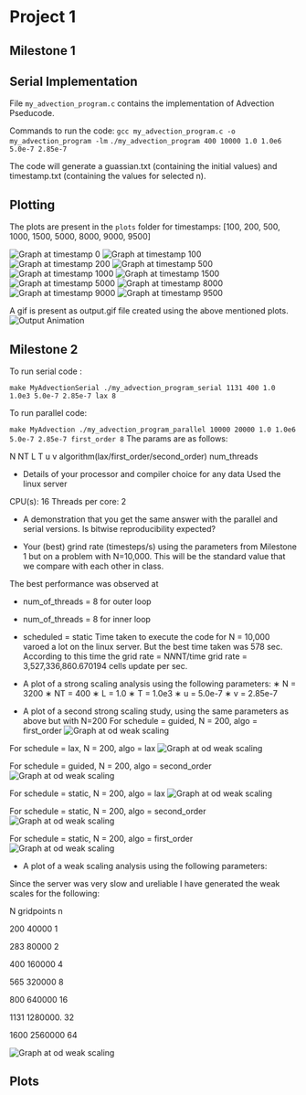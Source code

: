 # Project 1

## Milestone 1

## Serial Implementation

File `my_advection_program.c` contains the implementation of Advection Pseducode.

Commands to run the code:
`gcc my_advection_program.c -o my_advection_program -lm`
`./my_advection_program 400 10000 1.0 1.0e6 5.0e-7 2.85e-7`

The code will generate a guassian.txt (containing the initial values) and timestamp.txt (containing the values for selected n).

## Plotting

The plots are present in the `plots` folder for timestamps:
[100, 200, 500, 1000, 1500, 5000, 8000, 9000, 9500]

![Graph at timestamp 0](./scripts/plots/image0.png)
![Graph at timestamp 100](./scripts/plots/image1.png)
![Graph at timestamp 200](./scripts/plots/image2.png)
![Graph at timestamp 500](./scripts/plots/image3.png)
![Graph at timestamp 1000](./scripts/plots/image4.png)
![Graph at timestamp 1500](./scripts/plots/image5.png)
![Graph at timestamp 5000](./scripts/plots/image6.png)
![Graph at timestamp 8000](./scripts/plots/image7.png)
![Graph at timestamp 9000](./scripts/plots/image8.png)
![Graph at timestamp 9500](./scripts/plots/image9.png)

A gif is present as output.gif file created using the above mentioned plots.
![Output Animation](output.gif)


## Milestone 2

To run serial code :

`
make MyAdvectionSerial
./my_advection_program_serial 1131 400 1.0 1.0e3 5.0e-7 2.85e-7 lax 8
`

To run parallel code:

`
make MyAdvection
./my_advection_program_parallel 10000 20000 1.0 1.0e6 5.0e-7 2.85e-7 first_order 8
`
The params are as follows:

N NT L T u v algorithm(lax/first_order/second_order) num_threads

- Details of your processor and compiler choice for any data
Used the linux server

CPU(s): 16
Threads per core: 2

- A demonstration that you get the same answer with the parallel and serial versions. Is bitwise
reproducibility expected?

- Your (best) grind rate (timesteps/s) using the parameters from Milestone 1 but on a problem with
N=10,000. This will be the standard value that we compare with each other in class.

The best performance was observed at 
- num_of_threads = 8 for outer loop
- num_of_threads = 8 for inner loop
- scheduled = static 
Time taken to execute the code for N = 10,000 varoed a lot on the linux server. But the best time taken was 578 sec.
According to this time the 
grid rate = N*N*NT/time
grid rate = 3,527,336,860.670194 cells update per sec.

- A plot of a strong scaling analysis using the following parameters:
∗ N = 3200
∗ NT = 400
∗ L = 1.0
∗ T = 1.0e3
∗ u = 5.0e-7
∗ v = 2.85e-7

- A plot of a second strong scaling study, using the same parameters as above but with N=200
For schedule = guided, N = 200, algo = first_order
![Graph at od weak scaling](./milestone2/images/200N_first_order_guided.png)

For schedule = lax, N = 200, algo = lax
![Graph at od weak scaling](./milestone2/images/200N_lax_guided.png)

For schedule = guided, N = 200, algo = second_order
![Graph at od weak scaling](./milestone2/images/200N_second_order_guided.png)

For schedule = static, N = 200, algo = lax
![Graph at od weak scaling](./milestone2/images/200N_lax_static.png)


For schedule = static, N = 200, algo = second_order
![Graph at od weak scaling](./milestone2/images/200N_second_order_static.png)

For schedule = static, N = 200, algo = first_order
![Graph at od weak scaling](./milestone2/images/200N_first_order_static.png)


- A plot of a weak scaling analysis using the following parameters:

Since the server was very slow and ureliable I have generated the weak scales for the following:

N        gridpoints      n

200       40000          1

283       80000          2

400       160000         4

565       320000         8

800       640000         16

1131      1280000.       32

1600      2560000        64

![Graph at od weak scaling](./milestone2/images/weak_scale.png)


## Plots
